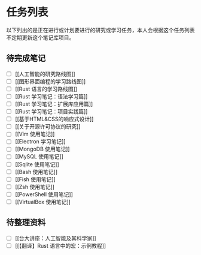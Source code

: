 # 任务列表

以下列出的是正在进行或计划要进行的研究或学习任务，本人会根据这个任务列表不定期更新这个笔记库项目。

## 待完成笔记

- [ ] [[人工智能的研究路线图]]
- [ ] [[图形界面编程的学习路线图]]
- [ ] [[Rust 语言的学习路线图]]
- [ ] [[Rust 学习笔记：语法学习篇]]
- [ ] [[Rust 学习笔记：扩展库应用篇]]
- [ ] [[Rust 学习笔记：项目实践篇]]
- [ ] [[基于HTML&CSS的响应式设计]]
- [ ] [[关于开源许可协议的研究]]
- [ ] [[Vim 使用笔记]]
- [ ] [[Electron 学习笔记]]
- [ ] [[MongoDB 使用笔记]]
- [ ] [[MySQL 使用笔记]]
- [ ] [[Sqlite 使用笔记]]
- [ ] [[Bash 使用笔记]]
- [ ] [[Fish 使用笔记]]
- [ ] [[Zsh 使用笔记]]
- [ ] [[PowerShell 使用笔记]]
- [ ] [[VirtualBox 使用笔记]]

## 待整理资料

- [ ] [[台大讲座：人工智能及其科学家]]
- [ ] [[【翻译】Rust 语言中的宏：示例教程]]
